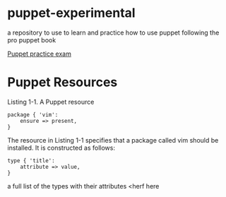 # puppet-experimental
a repository to use to learn and practice how to use puppet following the pro puppet book

<a href="https://puppet.com/support-services/certification/puppet-professional-practice-exam-2015" target="_blank">Puppet practice exam</a>

<h1> Puppet Resources </h1>


Listing 1-1. A Puppet resource

	package { 'vim':
 		ensure => present,
	}
The resource in Listing 1-1 specifies that a package called vim should be installed. It is constructed as follows:

	type { 'title':
 		attribute => value,
	}

a full list of the types with their attributes <herf here
